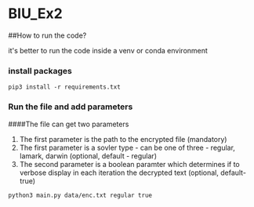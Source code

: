 # BIU_Ex2

##How to run the code?

it's better to run the code inside a venv or conda environment

### install packages 
```
pip3 install -r requirements.txt
```

### Run the file and add parameters

####The file can get two parameters
1. The first parameter is the path to the encrypted file (mandatory)
1. The first parameter is a sovler type - can be one of three - regular, lamark, darwin (optional, default - regular)
1. The second parameter is a boolean paramter which determines if to verbose display in each iteration the decrypted text
   (optional, default-true)

```
python3 main.py data/enc.txt regular true
```

